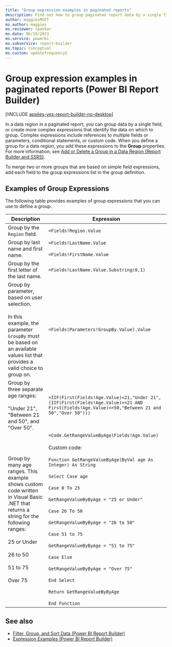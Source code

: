 ```yaml
---
title: "Group expression examples in paginated reports"
description: Find out how to group paginated report data by a single field or create more complex expressions that identify the data on which to group in Report Builder.
author: maggiesMSFT
ms.author: maggies
ms.reviewer: rpatkar
ms.date: 06/16/2023
ms.service: powerbi
ms.subservice: report-builder
ms.topic: conceptual
ms.custom: updatefrequency5
---
```

# Group expression examples in paginated reports (Power BI Report Builder)

[!INCLUDE [applies-yes-report-builder-no-desktop](../../includes/applies-yes-report-builder-no-desktop.md)]

  In a data region in a paginated report, you can group data by a single field, or create more complex expressions that identify the data on which to group. Complex expressions include references to multiple fields or parameters, conditional statements, or custom code. When you define a group for a data region, you add these expressions to the **Group** properties. For more information, see [Add or Delete a Group in a Data Region (Report Builder and SSRS)](../report-design/add-delete-group-data-region-report-builder.md).

To merge two or more groups that are based on simple field expressions, add each field to the group expressions list in the group definition.

## Examples of Group Expressions

The following table provides examples of group expressions that you can use to define a group.

| Description | Expression |
| --- | --- |
| Group by the `Region` field. | `=Fields!Region.Value` |
| Group by last name and first name. | `=Fields!LastName.Value`<br /><br />`=Fields!FirstName.Value` |
| Group by the first letter of the last name. | `=Fields!LastName.Value.Substring(0,1)` |
| Group by parameter, based on user selection.<br /><br />In this example, the parameter `GroupBy` must be based on an available values list that provides a valid choice to group on. | `=Fields(Parameters!GroupBy.Value).Value` |
| Group by three separate age ranges:<br /><br />"Under 21", "Between 21 and 50", and "Over 50". | `=IIF(First(Fields!Age.Value)<21,"Under 21",(IIF(First(Fields!Age.Value)>=21 AND First(Fields!Age.Value)<=50,"Between 21 and 50","Over 50")))` |
| Group by many age ranges. This example shows custom code written in Visual Basic .NET that returns a string for the following ranges:<br /><br />25 or Under<br /><br />26 to 50<br /><br />51 to 75<br /><br />Over 75 | `=Code.GetRangeValueByAge(Fields!Age.Value)`<br /><br />Custom code:<br /><br />`Function GetRangeValueByAge(ByVal age As Integer) As String`<br /><br />`Select Case age`<br /><br />`Case 0 To 25`<br /><br />`GetRangeValueByByAge = "25 or Under"`<br /><br />`Case 26 To 50`<br /><br />`GetRangeValueByByAge = "26 to 50"`<br /><br />`Case 51 to 75`<br /><br />`GetRangeValueByByAge = "51 to 75"`<br /><br />`Case Else`<br /><br />`GetRangeValueByByAge = "Over 75"`<br /><br />`End Select`<br /><br />`Return GetRangeValueByByAge`<br /><br />`End Function` |

## See also

- [Filter, Group, and Sort Data (Power BI Report Builder)](../report-design/filter-group-sort-data-report-builder.md)
- [Expression Examples (Power BI Report Builder)](./report-builder-expression-examples.md)
